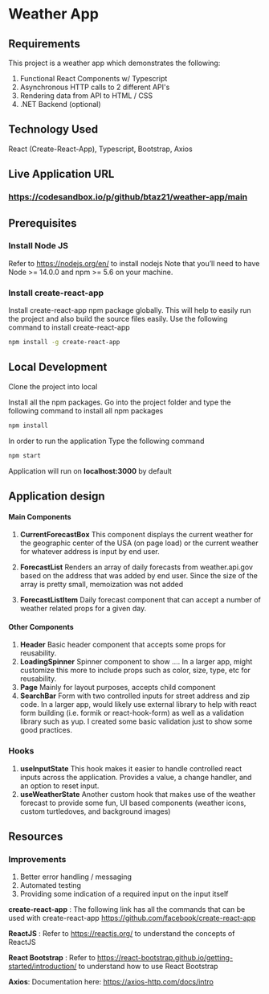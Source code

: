 # Weather App

## Requirements

This project is a weather app which demonstrates the following:

1. Functional React Components w/ Typescript
2. Asynchronous HTTP calls to 2 different API's
3. Rendering data from API to HTML / CSS
4. .NET Backend (optional)

## Technology Used

React (Create-React-App), Typescript, Bootstrap, Axios

## Live Application URL

### https://codesandbox.io/p/github/btaz21/weather-app/main

## Prerequisites

### Install Node JS

Refer to https://nodejs.org/en/ to install nodejs
Note that you’ll need to have Node >= 14.0.0 and npm >= 5.6 on your machine.

### Install create-react-app

Install create-react-app npm package globally. This will help to easily run the project and also build the source files easily. Use the following command to install create-react-app

```bash
npm install -g create-react-app
```

## Local Development

Clone the project into local

Install all the npm packages. Go into the project folder and type the following command to install all npm packages

```bash
npm install
```

In order to run the application Type the following command

```bash
npm start
```

Application will run on **localhost:3000** by default

## Application design

#### Main Components

1. **CurrentForecastBox** This component displays the current weather for the geographic center of the USA (on page load) or the current weather for whatever address is input by end user.

2. **ForecastList** Renders an array of daily forecasts from weather.api.gov based on the address that was added by end user. Since the size of the array is pretty small, memoization was not added

3. **ForecastListItem** Daily forecast component that can accept a number of weather related props for a given day.

#### Other Components

1. **Header** Basic header component that accepts some props for reusability.
2. **LoadingSpinner** Spinner component to show .... In a larger app, might customize this more to include props such as color, size, type, etc for reusability.
3. **Page** Mainly for layout purposes, accepts child component
4. **SearchBar** Form with two controlled inputs for street address and zip code. In a larger app, would likely use external library to help with react form building (i.e. formik or react-hook-form) as well as a validation library such as yup. I created some basic validation just to show some good practices.

### Hooks

1. **useInputState** This hook makes it easier to handle controlled react inputs across the application. Provides a value, a change handler, and an option to reset input.
2. **useWeatherState** Another custom hook that makes use of the weather forecast to provide some fun, UI based components (weather icons, custom turtledoves, and background images)

## Resources

### Improvements

1. Better error handling / messaging
2. Automated testing
3. Providing some indication of a required input on the input itself

**create-react-app** : The following link has all the commands that can be used with create-react-app
https://github.com/facebook/create-react-app

**ReactJS** : Refer to https://reactjs.org/ to understand the concepts of ReactJS

**React Bootstrap** : Refer to https://react-bootstrap.github.io/getting-started/introduction/ to understand how to use React Bootstrap

**Axios**: Documentation here: https://axios-http.com/docs/intro
